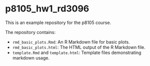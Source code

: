 # p8105_hw1_rd3096

This is an example repository for the p8105 course.

The repository contains:
- `rmd_basic_plots.Rmd`: An R Markdown file for basic plots.
- `rmd_basic_plots.html`: The HTML output of the R Markdown file.
- `template.Rmd` and `template.html`: Template files demonstrating markdown usage.
